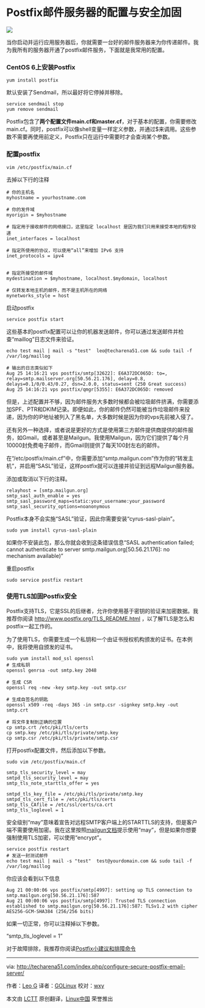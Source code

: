 Postfix邮件服务器的配置与安全加固
================================================================================
![](http://techarena51.com/wp-content/uploads/2014/08/postfix.png)

当你启动并运行应用服务器后，你就需要一台好的邮件服务器来为你传递邮件。我为我所有的服务器开通了postfix邮件服务，下面就是我常用的配置。

### CentOS 6上安装Postfix ###

    yum install postfix

默认安装了Sendmail，所以最好将它停掉并移除。

    service sendmail stop
    yum remove sendmail

Postfix包含了**两个配置文件main.cf和master.cf**，对于基本的配置，你需要修改main.cf。同时，postfix可以像shell变量一样定义参数，并通过$来调用。这些参数不需要再使用前定义，Postfix只在运行中需要时才会查询某个参数。

### 配置postfix ###

    vim /etc/postfix/main.cf

去掉以下行的注释

    # 你的主机名
    myhostname = yourhostname.com
    
    # 你的发件域
    myorigin = $myhostname
    
    # 指定用于接收邮件的网络接口，这里指定 localhost 是因为我们只用来接受本地的程序投递
    inet_interfaces = localhost
    
    # 指定所使用的协议，可以使用“all”来增加 IPv6 支持
    inet_protocols = ipv4
    
    
    # 指定所接受的邮件域    
    mydestination = $myhostname, localhost.$mydomain, localhost
    
    # 仅转发本地主机的邮件，而不是主机所在的网络
    mynetworks_style = host

启动postfix

    service postfix start

这些基本的postfix配置可以让你的机器发送邮件，你可以通过发送邮件并检查“maillog”日志文件来验证。

    echo test mail | mail -s "test"  leo@techarena51.com && sudo tail -f /var/log/maillog
    
    # 输出的日志类似如下
    Aug 25 14:16:21 vps postfix/smtp[32622]: E6A372DC065D: to=, relay=smtp.mailserver.org[50.56.21.176], delay=0.8, delays=0.1/0/0.43/0.27, dsn=2.0.0, status=sent (250 Great success)
    Aug 25 14:16:21 vps postfix/qmgr[5355]: E6A372DC065D: removed

但是，上述配置并不够，因为邮件服务大多数时候都会被垃圾邮件挤满，你需要添加SPF、PTR和DKIM记录。即便如此，你的邮件仍然可能被当作垃圾邮件来投递，因为你的IP地址被列入了黑名单，大多数时候是因为你的vps先前被入侵了。

还有另外一种选择，或者说是更好的方式是使用第三方邮件提供商提供的邮件服务，如Gmail，或者甚至是Mailgun。我使用Mailgun，因为它们提供了每个月10000封免费电子邮件，而Gmail则提供了每天100封左右的邮件。

在“/etc/postfix/main.cf”中，你需要添加“smtp.mailgun.com”作为你的“转发主机”，并启用“SASL”验证，这样postfix就可以连接并验证到远程Mailgun服务器。

添加或取消以下行的注释。

    relayhost = [smtp.mailgun.org]
    smtp_sasl_auth_enable = yes
    smtp_sasl_password_maps=static:your_username:your_password
    smtp_sasl_security_options=noanonymous

Postfix本身不会实施“SASL”验证，因此你需要安装“cyrus-sasl-plain”。

    sudo yum install cyrus-sasl-plain

如果你不安装此包，那么你就会收到这条错误信息“SASL authentication failed; cannot authenticate to server smtp.mailgun.org[50.56.21.176]: no mechanism available)”

重启postfix

    sudo service postfix restart

### 使用TLS加固Postfix安全 ###

Postfix支持TLS，它是SSL的后继者，允许你使用基于密钥的验证来加密数据。我推荐你阅读 http://www.postfix.org/TLS_README.html ，以了解TLS是怎么和postfix一起工作的。

为了使用TLS，你需要生成一个私钥和一个由证书授权机构颁发的证书。在本例中，我将使用自颁发的证书。

    sudo yum install mod_ssl openssl
    # 生成私钥 
    openssl genrsa -out smtp.key 2048 
    
    # 生成 CSR 
    openssl req -new -key smtp.key -out smtp.csr
    
    # 生成自签名的钥匙
    openssl x509 -req -days 365 -in smtp.csr -signkey smtp.key -out smtp.crt
    
    # 将文件复制到正确的位置
    cp smtp.crt /etc/pki/tls/certs
    cp smtp.key /etc/pki/tls/private/smtp.key
    cp smtp.csr /etc/pki/tls/private/smtp.csr

打开postfix配置文件，然后添加以下参数。

    sudo vim /etc/postfix/main.cf
    
    smtp_tls_security_level = may
    smtpd_tls_security_level = may
    smtp_tls_note_starttls_offer = yes
    
    smtpd_tls_key_file = /etc/pki/tls/private/smtp.key
    smtpd_tls_cert_file = /etc/pki/tls/certs
    smtp_tls_CAfile = /etc/ssl/certs/ca.crt
    smtp_tls_loglevel = 1

安全级别“may”意味着宣告对远程SMTP客户端上的STARTTLS的支持，但是客户端不需要使用加密。我在这里按照[mailgun文档][1]提示使用“may”，但是如果你想要强制使用TLS加密，可以使用“encrypt”。

    service postfix restart
    # 发送一封测试邮件
    echo test mail | mail -s "test"  test@yourdomain.com && sudo tail -f /var/log/maillog

你应该会看到以下信息

    Aug 21 00:00:06 vps postfix/smtp[4997]: setting up TLS connection to smtp.mailgun.org[50.56.21.176]:587
    Aug 21 00:00:06 vps postfix/smtp[4997]: Trusted TLS connection established to smtp.mailgun.org[50.56.21.176]:587: TLSv1.2 with cipher AES256-GCM-SHA384 (256/256 bits)

如果一切正常，你可以注释掉以下参数。

“smtp\_tls\_loglevel = 1”

对于故障排除，我推荐你阅读[Postfix小建议和排障命令][2]

--------------------------------------------------------------------------------

via: http://techarena51.com/index.php/configure-secure-postfix-email-server/

作者：[Leo G][a]
译者：[GOLinux](https://github.com/GOLinux)
校对：[wxy](https://github.com/wxy)

本文由 [LCTT](https://github.com/LCTT/TranslateProject) 原创翻译，[Linux中国](http://linux.cn/) 荣誉推出

[a]:http://techarena51.com/
[1]:http://documentation.mailgun.com/user_manual.html#smtp-relay
[2]:http://techarena51.com/index.php/postfix-configuration-and-explanation-of-parameters/
